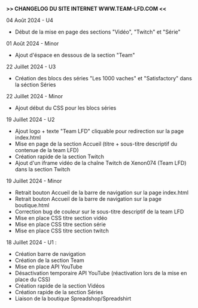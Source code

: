 **>> CHANGELOG DU SITE INTERNET WWW.TEAM-LFD.COM <<**

04 Août 2024 - U4

- Début de la mise en page des sections "Vidéo", "Twitch" et "Série"

01 Août 2024 - Minor

- Ajout d'éspace en dessous de la section "Team"

22 Juillet 2024 - U3

- Création des blocs des séries "Les 1000 vaches" et "Satisfactory" dans la séction Séries

22 Juillet 2024 - Minor

- Ajout début du CSS pour les blocs séries

19 Juillet 2024 - U2

- Ajout logo + texte "Team LFD" cliquable pour redirection sur la page index.html
- Mise en page de la section Accueil (titre + sous-titre descriptif du contenue de la team LFD)
- Création rapide de la section Twitch
- Ajout d'un iframe vidéo de la chaîne Twitch de Xenon074 (Team LFD) dans la section Twitch

19 Juillet 2024 - Minor

- Retrait bouton Accueil de la barre de navigation sur la page index.html
- Retrait bouton Accueil de la barre de navigation sur la page boutique.html
- Correction bug de couleur sur le sous-titre descriptif de la team LFD
- Mise en place CSS titre section vidéo
- Mise en place CSS titre section série
- Mise en place CSS titre section twitch

18 Juillet 2024 - U1 :

- Création barre de navigation
- Création de la section Team
- Mise en place API YouTube
- Désactivation temporaire API YouTube (réactivation lors de la mise en place du CSS)
- Création rapide de la section Vidéos
- Création rapide de la section Séries
- Liaison de la boutique Spreadshop/Spreadshirt